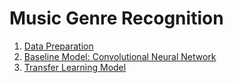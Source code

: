 # Music Genre Recognition

1. [Data Preparation](https://github.com/nphan20181/csce5218_project/blob/main/Dataprep.ipynb)
2. [Baseline Model: Convolutional Neural Network](https://github.com/nphan20181/csce5218_project/blob/main/creating_and_training_basic_model.ipynb)
3. [Transfer Learning Model](https://github.com/nphan20181/csce5218_project/blob/main/creating_finetuning%26transferlearning_model.ipynb)
